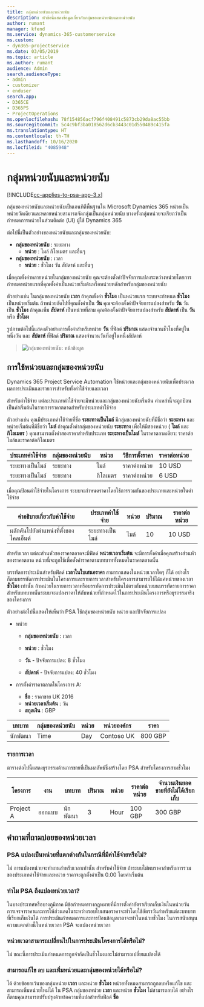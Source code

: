 ```yaml
---
title: กลุ่มหน่วยนับและหน่วยนับ
description: หัวข้อนี้แสดงข้อมูลเกี่ยวกับกลุ่มของหน่วยนับและหน่วยนับ
author: rumant
manager: kfend
ms.service: dynamics-365-customerservice
ms.custom:
- dyn365-projectservice
ms.date: 03/05/2019
ms.topic: article
ms.author: rumant
audience: Admin
search.audienceType:
- admin
- customizer
- enduser
search.app:
- D365CE
- D365PS
- ProjectOperations
ms.openlocfilehash: 78f154856acf796f408491c5873cb29da8ac55bb
ms.sourcegitcommit: 5c4c9bf3ba018562d6cb3443c01d550489c415fa
ms.translationtype: HT
ms.contentlocale: th-TH
ms.lasthandoff: 10/16/2020
ms.locfileid: "4085948"
---
```

# <a name="unit-groups-and-units"></a>กลุ่มหน่วยนับและหน่วยนับ

[!INCLUDE[cc-applies-to-psa-app-3.x](../includes/cc-applies-to-psa-app-3x.md)]

กลุ่มของหน่วยนับและหน่วยนับเป็นเอนทิตีพื้นฐานใน Microsoft Dynamics 365 หน่วยเป็นหน่วยวัดเดียวและหลายหน่วยสามารถจัดกลุ่มเป็นกลุ่มหน่วยนับ บางครั้งกลุ่มหน่วยจะเรียกว่าเป็นกำหนดการหน่วยในส่วนติดต่อ (UI) ผู้ใช้ Dynamics 365 

ต่อไปนี้เป็นตัวอย่างของหน่วยนับและกลุ่มของหน่วยนับ:
 
- **กลุ่มของหน่วยนับ** : ระยะทาง 
    - **หน่วย** : ไมล์ กิโลเมตร และอื่นๆ
- **กลุ่มของหน่วยนับ** : เวลา
    - **หน่วย** : ชั่วโมง วัน สัปดาห์ และอื่นๆ 

เมื่อคุณตั้งค่าหลายหน่วยในกลุ่มของหน่วยนับ คุณจะต้องตั้งค่าปัจจัยการแปลงระหว่างหน่วยโดยการกำหนดหน่วยแรกที่คุณตั้งค่าเป็นหน่วยเริ่มต้นหรือหน่วยหลักสำหรับกลุ่มของหน่วยนับ 

ตัวอย่างเช่น ในกลุ่มของหน่วยนับ **เวลา** ถ้าคุณตั้งค่า **ชั่วโมง** เป็นหน่วยแรก ระบบจะกำหนด **ชั่วโมง** เป็นหน่วยเริ่มต้น ถ้าหน่วยถัดไปที่คุณตั้งค่าเป็น **วัน** คุณจะต้องตั้งค่าปัจจัยการแปลงสำหรับ **วัน** วัน เป็น **ชั่วโมง** ถ้าคุณเพิ่ม **สัปดาห์** เป็นหน่วยที่สาม คุณต้องตั้งค่าปัจจัยการแปลงสำหรับ **สัปดาห์** เป็น **วัน** หรือ **ชั่วโมง** 

รูปภาพต่อไปนี้แสดงตัวอย่างการตั้งค่าสำหรับหน่วย **วัน** ที่ฟิลด์ **ปริมาณ** แสดงจำนวนชั่วโมงที่อยู่ในหนึ่งวัน และ **สัปดาห์** ที่ฟิลด์ **ปริมาณ** แสดงจำนวนวันที่อยู่ในหนึ่งสัปดาห์

> ![กลุ่มของหน่วยนับ: หน้าข้อมูล](media/advanced-2.png)

## <a name="using-units-and-unit-groups"></a>การใช้หน่วยและกลุ่มของหน่วยนับ

Dynamics 365 Project Service Automation ใช้หน่วยและกลุ่มของหน่วยนับเพื่อประมวลผลการประเมินและรายการสำหรับทั้งค่าใช้จ่ายและเวลา 

สำหรับค่าใช้จ่าย แต่ละประเภทค่าใช้จ่ายจะมีหน่วยและกลุ่มของหน่วยนับเริ่มต้น ค่าเหล่านี้จะถูกป้อนเป็นค่าเริ่มต้นในรายการราคาตลาดสำหรับประเภทค่าใช้จ่าย 

ตัวอย่างเช่น คุณมีประเภทค่าใช้จ่ายที่ชื่อ **ระยะทางเป็นไมล์** มีกลุ่มของหน่วยนับที่มีชื่อว่า **ระยะทาง** และหน่วยเริ่มต้นที่มีชื่อว่า **ไมล์** ถ้าคุณตั้งค่ากลุ่มของหน่วยนับ **ระยะทาง** เพื่อให้มีสองหน่วย ( **ไมล์** และ **กิโลเมตร** ) คุณสามารถตั้งค่าสองราคาสำหรับประเภท **ระยะทางเป็นไมล์** ในราคาตลาดเดียว: ราคาต่อไมล์และราคาต่อกิโลเมตร

| ประเภทค่าใช้จ่าย  | กลุ่มของหน่วยนับ  | หน่วย      | วิธีการตั้งราคา  | ราคาต่อหน่วย  |
|-------------------|---------------|-----------|-------------------|-------------------|
| ระยะทางเป็นไมล์           | ระยะทาง      | ไมล์      | ราคาต่อหน่วย    | 10 USD            |
| ระยะทางเป็นไมล์           | ระยะทาง      | กิโลเมตร | ราคาต่อหน่วย    |  6 USD            |

เมื่อคุณป้อนค่าใช้จ่ายในโครงการ ระบบจะกำหนดราคาโดยใช้การรวมกันของประเภทและหน่วยในค่าใช้จ่าย 

| คำอธิบายเกี่ยวกับค่าใช้จ่าย        | ประเภทค่าใช้จ่าย  | หน่วย  | ปริมาณ  | ราคาต่อหน่วย   |
|----------------------------|---------------------|-------|-----------|----------------|
| ผลักดันไปยังตำแหน่งที่ตั้งของไคลเอ็นต์ | ระยะทางเป็นไมล์             | ไมล์  | 10        | 10 USD         |

สำหรับเวลา แต่ละส่วนหัวของราคาตลาดจะมีฟิลด์ **หน่วยเวลาเริ่มต้น** จะมีการตั้งค่าเมื่อคุณสร้างส่วนหัวของราคาตลาด หน่วยนี้จะถูกใช้เพื่อตั้งค่าราคาตามบทบาททั้งหมดในราคาตลาดนั้น

บรรทัดการประเมินสำหรับฟิลด์ **เวลาในใบเสนอราคา** สามารถแสดงในหน่วยเวลาใดๆ ก็ได้ อย่างไรก็ตามบรรทัดการประเมินในโครงการและรายการเวลาสำหรับโครงการสามารถใช้ได้แค่หน่วยของเวลา **ชั่วโมง** เท่านั้น ถ้าหน่วยในรายการเวลาหรือบรรทัดการประเมินไม่ตรงกับหน่วยบนบรรทัดรายการราคาสำหรับบทบาทนั้นระบบจะแปลงราคาให้กับหน่วยที่กำหนดไว้ในการประเมินโครงการหรือธุรกรรมจริงของโครงการ

ตัวอย่างต่อไปนี้แสดงให้เห็นว่า PSA ใช้กลุ่มของหน่วยนับ หน่วย และปัจจัยการแปลง
- หน่วย

   - **กลุ่มของหน่วยนับ** : เวลา 
   - **หน่วย** : ชั่วโมง 
    
    - **วัน** - ปัจจัยการแปลง: 8 ชั่วโมง       
    - **สัปดาห์** - ปัจจัยการแปลง: 40 ชั่วโมง  
        
- การตั้งค่าราคาตลาดในโครงการ A:

    - **ชื่อ** : ราคาขาย UK 2016 
    - **หน่วยเวลาเริ่มต้น** : วัน 
    - **สกุลเงิน** : GBP

| บทบาท      | กลุ่มของหน่วยนับ | หน่วย | หน่วยองค์กร | ราคา   |
|-----------|------------|------|---------------------|---------|
| นักพัฒนา | Time       | Day  | Contoso UK          | 800 GBP |

### <a name="time-entry"></a>รายการเวลา

ตารางต่อไปนี้แสดงธุรกรรมด้านการขายที่เป็นผลลัพธ์ซึ่งสร้างโดย PSA สำหรับโครงการสามชั่วโมง


| โครงการ   | งาน    | บทบาท      | ปริมาณ | หน่วย  | ราคาต่อหน่วย | จำนวนเงินยอดขายที่ยังไม่ได้เรียกเก็บ |
|-----------|---------|-----------|----------|-------|------------|-----------------------|
| Project A | ออกแบบ  | นักพัฒนา | 3        | Hour  | 100 GBP    | 300 GBP               |

## <a name="time-unit-faq"></a>คำถามที่ถามบ่อยของหน่วยเวลา

### <a name="does-psa-convert-to-different-units-in-the-case-of-expenses"></a>PSA แปลงเป็นหน่วยที่แตกต่างกันในกรณีที่มีค่าใช้จ่ายหรือไม่?
ไม่ การแปลงหน่วยจะทำงานสำหรับเวลาเท่านั้น สำหรับค่าใช้จ่าย ถ้าระบบไม่พบราคาสำหรับการรวมของประเภทค่าใช้จ่ายและหน่วย ราคาจะถูกตั้งค่าเป็น 0.00 โดยค่าเริ่มต้น

### <a name="why-does-psa-convert-time-units"></a>ทำไม PSA ถึงแปลงหน่วยเวลา?
ในบางประเทศหรือบางภูมิภาค มีข้อกำหนดทางกฎหมายที่มีการตั้งค่าอัตราเรียกเก็บเงินในหน่วยวัน การเจรจาราคาและการให้ส่วนลดในระหว่างรอบใบเสนอราคาจะทำโดยใช้อัตราวันสำหรับแต่ละบทบาทที่เรียกเก็บเงินได้ การประเมินกำหนดการและการป้อนข้อมูลเวลาจะทำในหน่วยชั่วโมง ในการสนับสนุนความแตกต่างนี้ในหน่วยเวลา PSA จะแปลงหน่วยเวลา

### <a name="can-time-units-be-changed-on-project-estimates"></a>หน่วยเวลาสามารถเปลี่ยนไปในการประเมินโครงการได้หรือไม่?
ไม่ ขณะนี้การประเมินกำหนดการถูกจำกัดเป็นชั่วโมงและไม่สามารถเปลี่ยนแปลงได้

### <a name="can-units-and-unit-groups-be-edited-deleted-and-added"></a>สามารถแก้ไข ลบ และเพิ่มหน่วยและกลุ่มของหน่วยได้หรือไม่?
ได้ ด้วยข้อยกเว้นของกลุ่มหน่วย **เวลา** และหน่วย **ชั่วโมง** หน่วยทั้งหมดสามารถถูกลบหรือแก้ไข และสามารถเพิ่มหน่วยใหม่ได้ ใน PSA กลุ่มของหน่วย **เวลา** และหน่วย **ชั่วโมง** ไม่สามารถลบได้ อย่างไรก็ตามคุณสามารถปรับปรุงด้วยข้อความที่แปลสำหรับฟิลด์ **ชื่อ**
